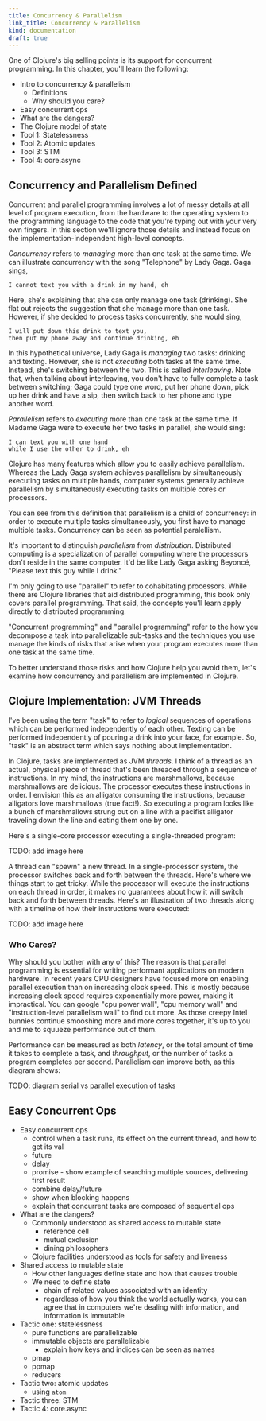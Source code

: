 ```yaml
---
title: Concurrency & Parallelism
link_title: Concurrency & Parallelism
kind: documentation
draft: true
---
```


One of Clojure's big selling points is its support for concurrent
programming. In this chapter, you'll learn the following:

* Intro to concurrency & parallelism
    * Definitions
    * Why should you care?
* Easy concurrent ops
* What are the dangers?
* The Clojure model of state
* Tool 1: Statelessness
* Tool 2: Atomic updates
* Tool 3: STM
* Tool 4: core.async

## Concurrency and Parallelism Defined

Concurrent and parallel programming involves a lot of messy details at
all level of program execution, from the hardware to the operating
system to the programming language to the code that you're typing out
with your very own fingers. In this section we'll ignore those details
and instead focus on the implementation-independent high-level
concepts.

*Concurrency* refers to *managing* more than one task at the same
time. We can illustrate concurrency with the song "Telephone" by Lady
Gaga. Gaga sings,

    I cannot text you with a drink in my hand, eh

Here, she's explaining that she can only manage one task (drinking).
She flat out rejects the suggestion that she manage more than one
task. However, if she decided to process tasks concurrently, she would
sing,

    I will put down this drink to text you,
    then put my phone away and continue drinking, eh

In this hypothetical universe, Lady Gaga is *managing* two tasks:
drinking and texting. However, she is not *executing* both tasks at
the same time. Instead, she's switching between the two. This is
called *interleaving*. Note that, when talking about interleaving, you
don't have to fully complete a task between switching; Gaga could type
one word, put her phone down, pick up her drink and have a sip, then
switch back to her phone and type another word.

*Parallelism* refers to *executing* more than one task at the same
time. If Madame Gaga were to execute her two tasks in parallel, she
would sing:

    I can text you with one hand
    while I use the other to drink, eh

Clojure has many features which allow you to easily achieve
parallelism. Whereas the Lady Gaga system achieves parallelism by
simultaneously executing tasks on multiple hands, computer systems
generally achieve parallelism by simultaneously executing tasks on
multiple cores or processors.

You can see from this definition that parallelism is a child of
concurrency: in order to execute multiple tasks simultaneously, you
first have to manage multiple tasks. Concurrency can be seen as
potential paralellism.

It's important to distinguish *parallelism* from *distribution*.
Distributed computing is a specialization of parallel computing where
the processors don't reside in the same computer. It'd be like Lady
Gaga asking Beyoncé, "Please text this guy while I drink."

I'm only going to use "parallel" to refer to cohabitating processors.
While there are Clojure libraries that aid distributed programming,
this book only covers parallel programming. That said, the concepts
you'll learn apply directly to distributed programming.

"Concurrent programming" and "parallel programming" refer to the how
you decompose a task into parallelizable sub-tasks and the techniques
you use manage the kinds of risks that arise when your program
executes more than one task at the same time.

To better understand those risks and how Clojure help you avoid them,
let's examine how concurrency and parallelism are implemented in
Clojure.

## Clojure Implementation: JVM Threads

I've been using the term "task" to refer to *logical* sequences of
operations which can be performed independently of each other. Texting
can be performed independently of pouring a drink into your face, for
example. So, "task" is an abstract term which says nothing about
implementation.

In Clojure, tasks are implemented as JVM *threads*. I think of a
thread as an actual, physical piece of thread that's been threaded
through a sequence of instructions. In my mind, the instructions are
marshmallows, because marshmallows are delicious. The processor
executes these instructions in order. I envision this as an alligator
consuming the instructions, because alligators love marshmallows (true
fact!). So executing a program looks like a bunch of marshmallows
strung out on a line with a pacifist alligator traveling down the line
and eating them one by one.

Here's a single-core processor executing a single-threaded program:

TODO: add image here

A thread can "spawn" a new thread. In a single-processor system, the
processor switches back and forth between the threads. Here's where we
things start to get tricky. While the processor will execute the
instructions on each thread in order, it makes no guarantees about how
it will switch back and forth between threads. Here's an illustration
of two threads along with a timeline of how their instructions were
executed:

TODO: add image here



### Who Cares?

Why should you bother with any of this? The reason is that parallel
programming is essential for writing performant applications on modern
hardware. In recent years CPU designers have focused more on enabling
parallel execution than on increasing clock speed. This is mostly
because increasing clock speed requires exponentially more power,
making it impractical. You can google "cpu power wall", "cpu memory
wall" and "instruction-level parallelism wall" to find out more. As
those creepy Intel bunnies continue smooshing more and more cores
together, it's up to you and me to squueze performance out of them.

Performance can be measured as both *latency*, or the total amount of
time it takes to complete a task, and *throughput*, or the number of
tasks a program completes per second. Parallelism can improve both, as
this diagram shows:

TODO: diagram serial vs parallel execution of tasks

## Easy Concurrent Ops



* Easy concurrent ops
    * control when a task runs, its effect on the current thread, and
      how to get its val
    * future
    * delay
    * promise - show example of searching multiple sources, delivering
      first result
    * combine delay/future
    * show when blocking happens
    * explain that concurrent tasks are composed of sequential ops
* What are the dangers?
    * Commonly understood as shared access to mutable state
        * reference cell
        * mutual exclusion
        * dining philosophers
    * Clojure facilities understood as tools for safety and liveness
* Shared access to mutable state
    * How other languages define state and how that causes trouble
    * We need to define state
        * chain of related values associated with an identity
        * regardless of how you think the world actually works, you
          can agree that in computers we're dealing with information,
          and information is immutable
* Tactic one: statelessness
    * pure functions are parallelizable
    * immutable objects are parallelizable
        * explain how keys and indices can be seen as names
    * pmap
    * ppmap
    * reducers
* Tactic two: atomic updates
    * using `atom`
* Tactic three: STM
* Tactic 4: core.async
